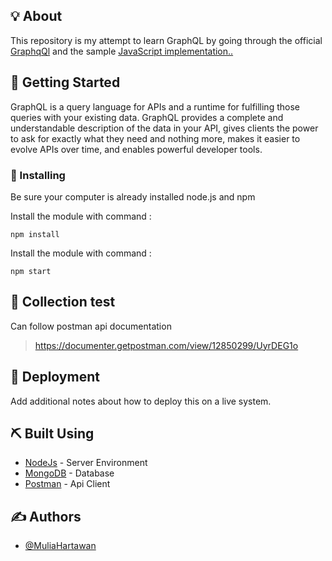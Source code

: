 ## 💡 About <a name = "about"></a>

This repository is my attempt to learn GraphQL by going through the official [GraphqQl](https://www.howtographql.com/) and the sample [JavaScript implementation..](https://github.com/mugli/learning-graphql)

## 🏁 Getting Started <a name = "getting_started"></a>

GraphQL is a query language for APIs and a runtime for fulfilling those queries with your existing data. GraphQL provides a complete and understandable description of the data in your API, gives clients the power to ask for exactly what they need and nothing more, makes it easier to evolve APIs over time, and enables powerful developer tools.

### 🔑 Installing

Be sure your computer is already installed node.js and npm

Install the module with command :

```
npm install
```

Install the module with command :

```
npm start
```

## 🔧 Collection test <a name = "tests"></a>

Can follow postman api documentation

> https://documenter.getpostman.com/view/12850299/UyrDEG1o

## 🚀 Deployment <a name = "deployment"></a>

Add additional notes about how to deploy this on a live system.

## ⛏️ Built Using <a name = "built_using"></a>

- [NodeJs](https://nodejs.org/en/) - Server Environment
- [MongoDB](https://www.mongodb.com/) - Database
- [Postman](https://vuejs.org/) - Api Client

## ✍️ Authors <a name = "authors"></a>

- [@MuliaHartawan](https://github.com/MuliaHartawan)
